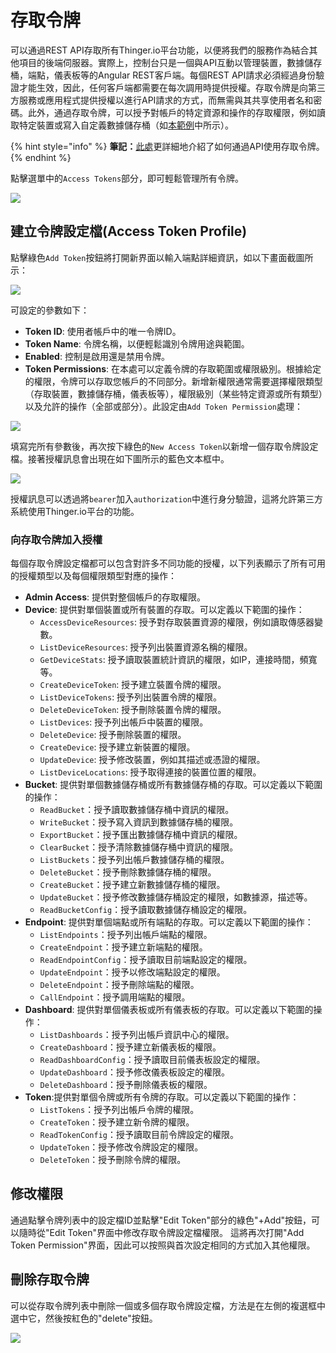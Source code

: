 # 存取令牌

可以通過REST API存取所有Thinger.io平台功能，以便將我們的服務作為結合其他項目的後端伺服器。實際上，控制台只是一個與API互動以管理裝置，數據儲存桶，端點，儀表板等的Angular REST客戶端。每個REST API請求必須經過身份驗證才能生效，因此，任何客戶端都需要在每次調用時提供授權。存取令牌是向第三方服務或應用程式提供授權以進行API請求的方式，而無需與其共享使用者名和密碼。此外，通過存取令牌，可以授予對帳戶的特定資源和操作的存取權限，例如讀取特定裝置或寫入自定義數據儲存桶（如[本範例](http://docs.thinger.io/sigfox/#steps-in-thingerio-create-an-access-token)中所示）。

{% hint style="info" %}
**筆記：**[此處](http://docs.thinger.io/api/#authentication-api-rest-api-authentication)更詳細地介紹了如何通過API使用存取令牌。
{% endhint %}

點擊選單中的`Access Tokens`部分，即可輕鬆管理所有令牌。

![](https://blobscdn.gitbook.com/v0/b/gitbook-28427.appspot.com/o/assets%2F-LpXqB3J1BMD5s4OpYSg%2F-LpXslUdklMPEtHLTfE2%2F-LpXt-pMGye554_v86_v%2FAccessTokenTab.png?generation=1569322229570086&alt=media)

## 建立令牌設定檔\(Access Token Profile\)

點擊綠色`Add Token`按鈕將打開新界面以輸入端點詳細資訊，如以下畫面截圖所示：

![](https://blobscdn.gitbook.com/v0/b/gitbook-28427.appspot.com/o/assets%2F-LpXqB3J1BMD5s4OpYSg%2F-LpXslUdklMPEtHLTfE2%2F-LpXt-pOmRZWS6ZpoAnd%2FAddToken.png?generation=1569322228674061&alt=media)

可設定的參數如下：

* **Token ID**: 使用者帳戶中的唯一令牌ID。
* **Token Name**: 令牌名稱，以便輕鬆識別令牌用途與範圍。
* **Enabled**: 控制是啟用還是禁用令牌。
* **Token Permissions**: 在本處可以定義令牌的存取範圍或權限級別。根據給定的權限，令牌可以存取您帳戶的不同部分。新增新權限通常需要選擇權限類型（存取裝置，數據儲存桶，儀表板等），權限級別（某些特定資源或所有類型）以及允許的操作（全部或部分）。此設定由`Add Token Permission`處理：

![](https://blobscdn.gitbook.com/v0/b/gitbook-28427.appspot.com/o/assets%2F-LpXqB3J1BMD5s4OpYSg%2F-LpXslUdklMPEtHLTfE2%2F-LpXt-pQw-QEU_fS99F8%2FAddUserTokenPermission.png?generation=1569322228344276&alt=media)

填寫完所有參數後，再次按下綠色的`New Access Token`以新增一個存取令牌設定檔。接著授權訊息會出現在如下圖所示的藍色文本框中。

![](../.gitbook/assets/image-118.png)

授權訊息可以透過將`bearer`加入`authorization`中進行身分驗證，這將允許第三方系統使用Thinger.io平台的功能。

### 向存取令牌加入授權

每個存取令牌設定檔都可以包含對許多不同功能的授權，以下列表顯示了所有可用的授權類型以及每個權限類型對應的操作：

* **Admin Access**: 提供對整個帳戶的存取權限。
* **Device**: 提供對單個裝置或所有裝置的存取。可以定義以下範圍的操作：
  * `AccessDeviceResources`: 授予對存取裝置資源的權限，例如讀取傳感器變數。
  * `ListDeviceResources`: 授予列出裝置資源名稱的權限。
  * `GetDeviceStats`: 授予讀取裝置統計資訊的權限，如IP，連接時間，頻寬等。
  * `CreateDeviceToken`: 授予建立裝置令牌的權限。
  * `ListDeviceTokens`: 授予列出裝置令牌的權限。
  * `DeleteDeviceToken`: 授予刪除裝置令牌的權限。
  * `ListDevices`: 授予列出帳戶中裝置的權限。
  * `DeleteDevice`: 授予刪除裝置的權限。
  * `CreateDevice`: 授予建立新裝置的權限。
  * `UpdateDevice`: 授予修改裝置，例如其描述或憑證的權限。
  * `ListDeviceLocations`: 授予取得連接的裝置位置的權限。
* **Bucket**: 提供對單個數據儲存桶或所有數據儲存桶的存取。可以定義以下範圍的操作：
  * `ReadBucket`：授予讀取數據儲存桶中資訊的權限。
  * `WriteBucket`：授予寫入資訊到數據儲存桶的權限。
  * `ExportBucket`：授予匯出數據儲存桶中資訊的權限。
  * `ClearBucket`：授予清除數據儲存桶中資訊的權限。
  * `ListBuckets`：授予列出帳戶數據儲存桶的權限。
  * `DeleteBucket`：授予刪除數據儲存桶的權限。
  * `CreateBucket`：授予建立新數據儲存桶的權限。
  * `UpdateBucket`：授予修改數據儲存桶設定的權限，如數據源，描述等。
  * `ReadBucketConfig`：授予讀取數據儲存桶設定的權限。
* **Endpoint**: 提供對單個端點或所有端點的存取。可以定義以下範圍的操作：
  * `ListEndpoints`：授予列出帳戶端點的權限。
  * `CreateEndpoint`：授予建立新端點的權限。
  * `ReadEndpointConfig`：授予讀取目前端點設定的權限。
  * `UpdateEndpoint`：授予以修改端點設定的權限。
  * `DeleteEndpoint`：授予刪除端點的權限。
  * `CallEndpoint`：授予調用端點的權限。
* **Dashboard**: 提供對單個儀表板或所有儀表板的存取。可以定義以下範圍的操作：
  * `ListDashboards`：授予列出帳戶資訊中心的權限。
  * `CreateDashboard`：授予建立新儀表板的權限。
  * `ReadDashboardConfig`：授予讀取目前儀表板設定的權限。
  * `UpdateDashboard`：授予修改儀表板設定的權限。
  * `DeleteDashboard`：授予刪除儀表板的權限。
* **Token**:提供對單個令牌或所有令牌的存取。可以定義以下範圍的操作：
  * `ListTokens`：授予列出帳戶令牌的權限。
  * `CreateToken`：授予建立新令牌的權限。
  * `ReadTokenConfig`：授予讀取目前令牌設定的權限。
  * `UpdateToken`：授予修改令牌設定的權限。
  * `DeleteToken`：授予刪除令牌的權限。

## 修改權限

通過點擊令牌列表中的設定檔ID並點擊"Edit Token"部分的綠色"+Add"按鈕，可以隨時從"Edit Token"界面中修改存取令牌設定檔權限。 這將再次打開"Add Token Permission"界面，因此可以按照與首次設定相同的方式加入其他權限。

## 刪除存取令牌

可以從存取令牌列表中刪除一個或多個存取令牌設定檔，方法是在左側的複選框中選中它，然後按紅色的"delete"按鈕。

![](../.gitbook/assets/image-158.png)

